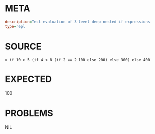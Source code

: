 # META
~~~ini
description=Test evaluation of 3-level deep nested if expressions
type=repl
~~~
# SOURCE
~~~roc
» if 10 > 5 (if 4 < 8 (if 2 == 2 100 else 200) else 300) else 400
~~~
# EXPECTED
100
# PROBLEMS
NIL
